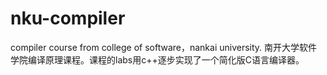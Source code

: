 # nku-compiler
compiler course from college of software，nankai university. 南开大学软件学院编译原理课程。课程的labs用c++逐步实现了一个简化版C语言编译器。
